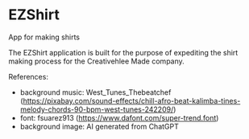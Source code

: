 # EZShirt
App for making shirts

The EZShirt application is built for the purpose of expediting the shirt making 
process for the Creativehlee Made company.

References:
- background music: West_Tunes_Thebeatchef (https://pixabay.com/sound-effects/chill-afro-beat-kalimba-tines-melody-chords-90-bpm-west-tunes-242209/)
- font: fsuarez913 (https://www.dafont.com/super-trend.font)
- background image: AI generated from ChatGPT
